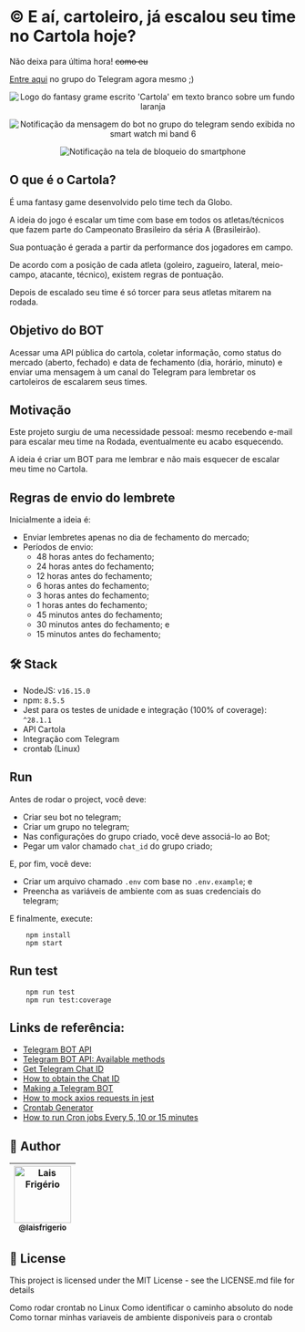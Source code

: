 # :copyright: E aí, cartoleiro, já escalou seu time no Cartola hoje?

Não deixa para última hora! ~~como eu~~

[Entre aqui](https://t.me/+n8f3TlxXJ04wMThh) no grupo do Telegram agora mesmo ;)

<p align="center">
  <a><img src="./images/cartola-logo.png" alt="Logo do fantasy grame escrito 'Cartola' em texto branco sobre um fundo laranja" title="Logo do fantasy grame escrito 'Cartola' em texto branco sobre um fundo laranja"></a>
</p>

<p align="center">
  <a><img src="./images/smart-watch-notification.jpeg" alt="Notificação da mensagem do bot no grupo do telegram sendo exibida no smart watch mi band 6" title="Notificação da mensagem do bot no grupo do telegram sendo exibida no smart watch mi band 6"></a>
</p>

<p align="center">
  <a><img src="./images/mobile-notification.jpeg" alt="Notificação na tela de bloqueio do smartphone" title="Notificação na tela de bloqueio do smartphone"></a>
</p>

## O que é o Cartola?

É uma fantasy game desenvolvido pelo time tech da Globo.

A ideia do jogo é escalar um time com base em todos os atletas/técnicos que fazem parte do Campeonato Brasileiro da séria A (Brasileirão).

Sua pontuação é gerada a partir da performance dos jogadores em campo.

De acordo com a posição de cada atleta (goleiro, zagueiro, lateral, meio-campo, atacante, técnico), existem regras de pontuação.

Depois de escalado seu time é só torcer para seus atletas mitarem na rodada.

## Objetivo do BOT

Acessar uma API pública do cartola, coletar informação, como status do mercado (aberto, fechado) e data de fechamento (dia, horário, minuto) e enviar uma mensagem à um canal do Telegram para lembretar os cartoleiros de escalarem seus times.

## Motivação

Este projeto surgiu de uma necessidade pessoal: mesmo recebendo e-mail para escalar meu time na Rodada, eventualmente eu acabo esquecendo.

A ideia é criar um BOT para me lembrar e não mais esquecer de escalar meu time no Cartola.

## Regras de envio do lembrete

Inicialmente a ideia é:

- Enviar lembretes apenas no dia de fechamento do mercado;
- Períodos de envio:
    - 48 horas antes do fechamento;
    - 24 horas antes do fechamento;
    - 12 horas antes do fechamento;
    - 6 horas antes do fechamento;
    - 3 horas antes do fechamento;
    - 1 horas antes do fechamento;
    - 45 minutos antes do fechamento;
    - 30 minutos antes do fechamento; e
    - 15 minutos antes do fechamento;

## 🛠️ Stack

- NodeJS: `v16.15.0`
- npm: `8.5.5`
- Jest para os testes de unidade e integração (100% of coverage): `^28.1.1`
- API Cartola
- Integração com Telegram
- crontab (Linux)

## Run

Antes de rodar o project, você deve:

- Criar seu bot no telegram;
- Criar um grupo no telegram;
- Nas configurações do grupo criado, você deve associá-lo ao Bot;
- Pegar um valor chamado `chat_id` do grupo criado;

E, por fim, você deve:

- Criar um arquivo chamado `.env` com base no `.env.example`; e
- Preencha as variáveis ​​de ambiente com as suas credenciais do telegram;

E finalmente, execute:

```
    npm install
    npm start
```

## Run test

```
    npm run test
    npm run test:coverage
```



## Links de referência:

- [Telegram BOT API](https://core.telegram.org/bots/api)
- [Telegram BOT API: Available methods](https://core.telegram.org/bots/api#available-methods)
- [Get Telegram Chat ID](https://sean-bradley.medium.com/get-telegram-chat-id-80b575520659)
- [How to obtain the Chat ID](https://stackoverflow.com/questions/33858927/how-to-obtain-the-chat-id-of-a-private-telegram-channel)
- [Making a Telegram BOT](https://www.sohamkamani.com/blog/2016/09/21/making-a-telegram-bot/#:~:text=Go%20to%20the%20telegram%20app%20on%20your%20phone%20and%E2%80%A6&text=Click%20on%20or%20type%20%2Fnewbot,to%20be%20a%20unique%20name.)
- [How to mock axios requests in jest](https://vhudyma-blog.eu/3-ways-to-mock-axios-in-jest/)
- [Crontab Generator](https://crontab.guru/)
- [How to run Cron jobs Every 5, 10 or 15 minutes](https://linuxize.com/post/cron-jobs-every-5-10-15-minutes/)

## 👩 Author

| [<img src="https://avatars.githubusercontent.com/u/20709086?v=4" width="100px;" alt="Lais Frigério"/><br /><sub><b>@laisfrigerio</b></sub>](https://github.com/laisfrigerio)<br /> |
| :---: |

## 📄 License

This project is licensed under the MIT License - see the LICENSE.md file for details

Como rodar crontab no Linux
Como identificar o caminho absoluto do node
Como tornar minhas variaveis de ambiente disponiveis para o crontab